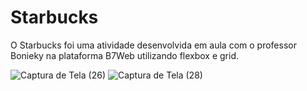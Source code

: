 # Starbucks
O Starbucks foi uma atividade desenvolvida em aula com o professor Bonieky na plataforma B7Web utilizando flexbox e grid.


![Captura de Tela (26)](https://user-images.githubusercontent.com/108766424/216476494-3936314c-242c-431b-8e1b-c31182f07df0.png)
![Captura de Tela (28)](https://user-images.githubusercontent.com/108766424/216476504-ee7884fa-a868-4a85-98db-11c63c954a6c.png)
